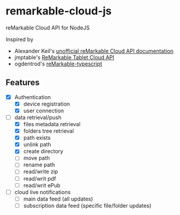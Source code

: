 # remarkable-cloud-js
reMarkable Cloud API for NodeJS

Inspired by
 - Alexander Keil's [unofficial reMarkable Cloud API documentation](https://akeil.de/posts/remarkable-cloud-api/)
 - jmptable's [ReMarkable Tablet Cloud API](https://www.npmjs.com/package/remarkable-tablet-api)
 - ogdentrod's [reMarkable-typescript](https://www.npmjs.com/package/remarkable-typescript)

 ## Features

  * [X] Authentication
    - [X] device registration
    - [X] user connection
  * [ ] data retrieval/push
    - [X] files metadata retrieval
    - [X] folders tree retrieval
    - [X] path exists
    - [X] unlink path
    - [X] create directory
    - [ ] move path
    - [ ] rename path
    - [ ] read/write zip
    - [ ] read/writ pdf
    - [ ] read/writ ePub
  * [ ] cloud live notifications
    - [ ] main data feed (all updates)
    - [ ] subscription data feed (specific file/folder updates)